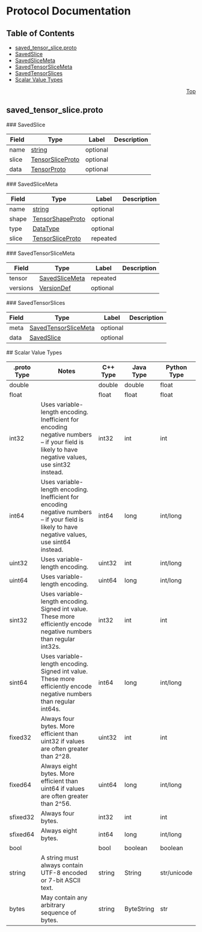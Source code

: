 # Protocol Documentation
<a name="top"/>

## Table of Contents
* [saved_tensor_slice.proto](#saved_tensor_slice.proto)
 * [SavedSlice](#tensorflow.SavedSlice)
 * [SavedSliceMeta](#tensorflow.SavedSliceMeta)
 * [SavedTensorSliceMeta](#tensorflow.SavedTensorSliceMeta)
 * [SavedTensorSlices](#tensorflow.SavedTensorSlices)
* [Scalar Value Types](#scalar-value-types)

<a name="saved_tensor_slice.proto"/>
<p align="right"><a href="#top">Top</a></p>

## saved_tensor_slice.proto



<a name="tensorflow.SavedSlice"/>
### SavedSlice


| Field | Type | Label | Description |
| ----- | ---- | ----- | ----------- |
| name | [string](#string) | optional |  |
| slice | [TensorSliceProto](#tensorflow.TensorSliceProto) | optional |  |
| data | [TensorProto](#tensorflow.TensorProto) | optional |  |


<a name="tensorflow.SavedSliceMeta"/>
### SavedSliceMeta


| Field | Type | Label | Description |
| ----- | ---- | ----- | ----------- |
| name | [string](#string) | optional |  |
| shape | [TensorShapeProto](#tensorflow.TensorShapeProto) | optional |  |
| type | [DataType](#tensorflow.DataType) | optional |  |
| slice | [TensorSliceProto](#tensorflow.TensorSliceProto) | repeated |  |


<a name="tensorflow.SavedTensorSliceMeta"/>
### SavedTensorSliceMeta


| Field | Type | Label | Description |
| ----- | ---- | ----- | ----------- |
| tensor | [SavedSliceMeta](#tensorflow.SavedSliceMeta) | repeated |  |
| versions | [VersionDef](#tensorflow.VersionDef) | optional |  |


<a name="tensorflow.SavedTensorSlices"/>
### SavedTensorSlices


| Field | Type | Label | Description |
| ----- | ---- | ----- | ----------- |
| meta | [SavedTensorSliceMeta](#tensorflow.SavedTensorSliceMeta) | optional |  |
| data | [SavedSlice](#tensorflow.SavedSlice) | optional |  |







<a name="scalar-value-types"/>
## Scalar Value Types

| .proto Type | Notes | C++ Type | Java Type | Python Type |
| ----------- | ----- | -------- | --------- | ----------- |
| <a name="double"/> double |  | double | double | float |
| <a name="float"/> float |  | float | float | float |
| <a name="int32"/> int32 | Uses variable-length encoding. Inefficient for encoding negative numbers – if your field is likely to have negative values, use sint32 instead. | int32 | int | int |
| <a name="int64"/> int64 | Uses variable-length encoding. Inefficient for encoding negative numbers – if your field is likely to have negative values, use sint64 instead. | int64 | long | int/long |
| <a name="uint32"/> uint32 | Uses variable-length encoding. | uint32 | int | int/long |
| <a name="uint64"/> uint64 | Uses variable-length encoding. | uint64 | long | int/long |
| <a name="sint32"/> sint32 | Uses variable-length encoding. Signed int value. These more efficiently encode negative numbers than regular int32s. | int32 | int | int |
| <a name="sint64"/> sint64 | Uses variable-length encoding. Signed int value. These more efficiently encode negative numbers than regular int64s. | int64 | long | int/long |
| <a name="fixed32"/> fixed32 | Always four bytes. More efficient than uint32 if values are often greater than 2^28. | uint32 | int | int |
| <a name="fixed64"/> fixed64 | Always eight bytes. More efficient than uint64 if values are often greater than 2^56. | uint64 | long | int/long |
| <a name="sfixed32"/> sfixed32 | Always four bytes. | int32 | int | int |
| <a name="sfixed64"/> sfixed64 | Always eight bytes. | int64 | long | int/long |
| <a name="bool"/> bool |  | bool | boolean | boolean |
| <a name="string"/> string | A string must always contain UTF-8 encoded or 7-bit ASCII text. | string | String | str/unicode |
| <a name="bytes"/> bytes | May contain any arbitrary sequence of bytes. | string | ByteString | str |
